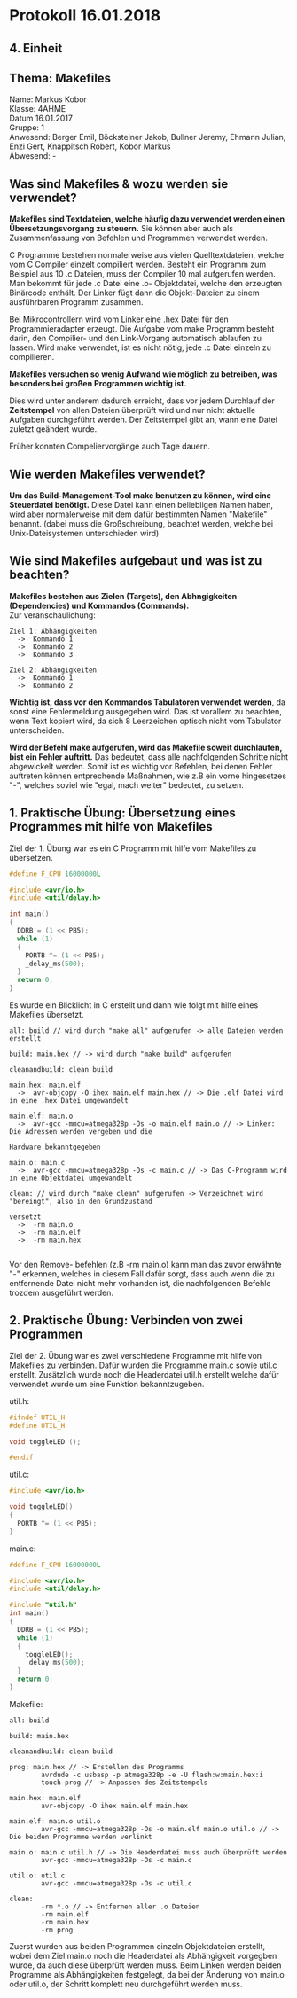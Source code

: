 # Protokoll 16.01.2018

## 4. Einheit
## Thema: Makefiles

Name: Markus Kobor  <br>
Klasse: 4AHME  <br>
Datum 16.01.2017  <br>
Gruppe: 1  <br>
Anwesend: Berger Emil, Böcksteiner Jakob, Bullner Jeremy, Ehmann Julian, Enzi Gert, Knappitsch Robert, Kobor Markus  <br>
Abwesend: -  <br>

## Was sind Makefiles & wozu werden sie verwendet?

**Makefiles sind Textdateien, welche häufig dazu verwendet werden einen Übersetzungsvorgang zu steuern.** Sie können aber auch als Zusammenfassung von Befehlen und Programmen verwendet werden.

C Programme bestehen normalerweise aus vielen Quelltextdateien, welche vom C Compiler einzelt compiliert werden. Besteht ein Programm zum Beispiel aus 10 .c Dateien, muss der Compiler 10 mal aufgerufen werden. Man bekommt für jede .c Datei eine 
.o- Objektdatei, welche den erzeugten Binärcode enthält. Der Linker fügt dann die Objekt-Dateien zu einem ausführbaren Programm
zusammen.

Bei Mikrocontrollern wird vom Linker eine .hex Datei für den Programmieradapter erzeugt.
Die Aufgabe vom make Programm besteht darin, den Compilier- und den Link-Vorgang automatisch ablaufen zu lassen. Wird make verwendet, ist es nicht nötig, jede .c Datei einzeln zu compilieren.

**Makefiles versuchen so wenig Aufwand wie möglich zu betreiben, was besonders bei großen Programmen wichtig ist.** 

Dies wird unter anderem dadurch erreicht, dass vor jedem Durchlauf der **Zeitstempel** von allen Dateien überprüft wird und nur nicht aktuelle Aufgaben durchgeführt werden.
Der Zeitstempel gibt an, wann eine Datei zuletzt geändert wurde.

Früher konnten Compeliervorgänge auch Tage dauern.

## Wie werden Makefiles verwendet?

**Um das Build-Management-Tool make benutzen zu können, wird eine Steuerdatei benötigt.** Diese Datei kann einen beliebiigen Namen haben, wird aber normalerweise mit dem dafür bestimmten Namen "Makefile" benannt. (dabei muss die Großschreibung, beachtet werden, welche bei Unix-Dateisystemen unterschieden wird)

## Wie sind Makefiles aufgebaut und was ist zu beachten?

**Makefiles bestehen aus Zielen (Targets), den Abhngigkeiten (Dependencies) und Kommandos (Commands).** <br>
Zur veranschaulichung:

```
Ziel 1: Abhängigkeiten 
  ->  Kommando 1
  ->  Kommando 2
  ->  Kommando 3

Ziel 2: Abhängigkeiten
  ->  Kommando 1
  ->  Kommando 2
```
**Wichtig ist, dass vor den Kommandos Tabulatoren verwendet werden**, da sonst eine Fehlermeldung ausgegeben wird. Das ist vorallem zu beachten, wenn Text kopiert wird, da sich 8 Leerzeichen optisch nicht vom Tabulator unterscheiden.

**Wird der Befehl make aufgerufen, wird das Makefile soweit durchlaufen, bist ein Fehler auftritt.** Das bedeutet, dass alle nachfolgenden Schritte nicht abgewickelt werden. Somit ist es wichtig vor Befehlen, bei denen Fehler auftreten können entprechende Maßnahmen, wie z.B ein vorne hingesetzes "-", welches soviel wie "egal, mach weiter" bedeutet, zu setzen.

## 1. Praktische Übung: Übersetzung eines Programmes mit hilfe von Makefiles

Ziel der 1. Übung war es ein C Programm mit hilfe vom Makefiles zu übersetzen.

```c
#define F_CPU 16000000L

#include <avr/io.h>
#include <util/delay.h>

int main()
{
  DDRB = (1 << PB5);
  while (1)
  {
    PORTB ^= (1 << PB5);
    _delay_ms(500);
  }
  return 0;
}
```
Es wurde ein Blicklicht in C erstellt und dann wie folgt mit hilfe eines Makefiles übersetzt.  

```
all: build // wird durch "make all" aufgerufen -> alle Dateien werden erstellt

build: main.hex // -> wird durch "make build" aufgerufen

cleanandbuild: clean build

main.hex: main.elf
  ->  avr-objcopy -O ihex main.elf main.hex // -> Die .elf Datei wird in eine .hex Datei umgewandelt

main.elf: main.o
  ->  avr-gcc -mmcu=atmega328p -Os -o main.elf main.o // -> Linker: Die Adressen werden vergeben und die
                                                                    Hardware bekanntgegeben
  
main.o: main.c
  ->  avr-gcc -mmcu=atmega328p -Os -c main.c // -> Das C-Programm wird in eine Objektdatei umgewandelt
  
clean: // wird durch "make clean" aufgerufen -> Verzeichnet wird "bereingt", also in den Grundzustand
                                                                                             versetzt
  ->  -rm main.o 
  ->  -rm main.elf
  ->  -rm main.hex
  
```
Vor den Remove- befehlen (z.B -rm main.o) kann man das zuvor erwähnte "-" erkennen, welches in diesem Fall dafür sorgt, dass auch wenn die zu entfernende Datei nicht mehr vorhanden ist, die nachfolgenden Befehle trozdem ausgeführt werden.

## 2. Praktische Übung: Verbinden von zwei Programmen

Ziel der 2. Übung war es zwei verschiedene Programme mit hilfe von Makefiles zu verbinden.
Dafür wurden die Programme main.c sowie util.c erstellt.
Zusätzlich wurde noch die Headerdatei util.h erstellt welche dafür verwendet wurde um eine Funktion bekanntzugeben.

util.h:  
```c
#ifndef UTIL_H
#define UTIL_H

void toggleLED ();

#endif
```    
util.c:  
```c
#include <avr/io.h>

void toggleLED()
{
  PORTB ^= (1 << PB5);
}
``` 

main.c:  
```c
#define F_CPU 16000000L

#include <avr/io.h>
#include <util/delay.h>

#include "util.h"
int main()
{
  DDRB = (1 << PB5);
  while (1)
  {
    toggleLED();
    _delay_ms(500);
  }
  return 0;
}

```  
Makefile:
```
all: build

build: main.hex

cleanandbuild: clean build

prog: main.hex // -> Erstellen des Programms
        avrdude -c usbasp -p atmega328p -e -U flash:w:main.hex:i
        touch prog // -> Anpassen des Zeitstempels

main.hex: main.elf
        avr-objcopy -O ihex main.elf main.hex

main.elf: main.o util.o
        avr-gcc -mmcu=atmega328p -Os -o main.elf main.o util.o // -> Die beiden Programme werden verlinkt

main.o: main.c util.h // -> Die Headerdatei muss auch überprüft werden
        avr-gcc -mmcu=atmega328p -Os -c main.c

util.o: util.c
        avr-gcc -mmcu=atmega328p -Os -c util.c

clean:
        -rm *.o // -> Entfernen aller .o Dateien
        -rm main.elf
        -rm main.hex
        -rm prog
```  
Zuerst wurden aus beiden Programmen einzeln Objektdateien erstellt, wobei dem Ziel main.o noch die Headerdatei als Abhängigkeit vorgegben wurde, da auch diese überprüft werden muss.
Beim Linken werden beiden Programme als Abhängigkeiten festgelegt, da bei der Änderung von main.o oder util.o, der Schritt komplett neu durchgeführt werden muss.
